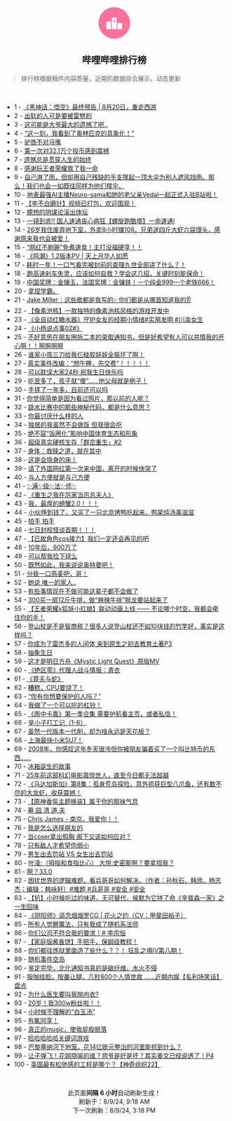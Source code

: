 <div align="center">
    <img src="./assets/icon_rank.png" alt="logo" />
    <h2>哔哩哔哩排行榜</h>
</div>

> 排行榜根据稿件内容质量，近期的数据综合展示，动态更新

<br />

<ul><li><span>1 - <a href=https://www.bilibili.com/BV1oH4y1c7Kk>《黑神话：悟空》最终预告 | 8月20日，重走西游</a></span></li><li><span>2 - <a href=https://www.bilibili.com/BV1Lz421i7Sg>出轨的人可是要被雷劈的</a></span></li><li><span>3 - <a href=https://www.bilibili.com/BV1Zw4m1k7aw>这可能是大爷最大的遗憾了吧..</a></span></li><li><span>4 - <a href=https://www.bilibili.com/BV1FM4m117Cd>“这一刻，我看到了奥林匹克的具象化！”</a></span></li><li><span>5 - <a href=https://www.bilibili.com/BV1xi421a7QA>驴唇不对马嘴</a></span></li><li><span>6 - <a href=https://www.bilibili.com/BV11E421w7Ay>第一次对32.1万个投币感到震撼</a></span></li><li><span>7 - <a href=https://www.bilibili.com/BV1DW421X7Wx>遗憾总是贯穿人生的始终</a></span></li><li><span>8 - <a href=https://www.bilibili.com/BV1ZH4y1c7iz>感谢玩王者荣耀救了我一命</a></span></li><li><span>9 - <a href=https://www.bilibili.com/BV1W142187Vm>自己淋了雨，但却用自己残缺的手支撑起一顶大伞为别人遮风挡雨。那么！我们也会一如既往同样为他们撑伞。</a></span></li><li><span>10 - <a href=https://www.bilibili.com/BV17r421K7Ak>地表最强AI主播Neuro-sama和她的老父亲Vedal一起正式入驻B站啦！</a></span></li><li><span>11 - <a href=https://www.bilibili.com/BV1SE421w7Di>【李不白磨针】视频已打包，欢迎围观！</a></span></li><li><span>12 - <a href=https://www.bilibili.com/BV1aS411w7CF>臆想的阴谋论滚出体坛</a></span></li><li><span>13 - <a href=https://www.bilibili.com/BV1gE421A7TL>一镜到底!! 国人速通丧心病狂【螺旋跑酷塔】一命速通!</a></span></li><li><span>14 - <a href=https://www.bilibili.com/BV1N4421f7SG>26岁我住废弃地下室，外卖8小时赚108。兄弟送四斤大虾六袋馒头，感谢原来我也会被爱！</a></span></li><li><span>15 - <a href=https://www.bilibili.com/BV1yi421h7DH>“网红不刷碗”免煮速食！主打没福硬享！！</a></span></li><li><span>16 - <a href=https://www.bilibili.com/BV1Jr421M7C3>《鸣潮》1.2版本PV | 天上月华人如愿</a></span></li><li><span>17 - <a href=https://www.bilibili.com/BV1fW421X7gD>耗时一年！一口气看完被封前的查理九世全部讲了什么？！</a></span></li><li><span>18 - <a href=https://www.bilibili.com/BV1JW42197x4>跑高速刹车失灵，应该如何自救？学会这几招，关键时刻能保命！</a></span></li><li><span>19 - <a href=https://www.bilibili.com/BV1Mf421B7zd>中国奖牌：金镶玉，法国奖牌：金镶铁！一个纯金999一个老铁666！</a></span></li><li><span>20 - <a href=https://www.bilibili.com/BV1yE421w7Ev>拿捏学霸。</a></span></li><li><span>21 - <a href=https://www.bilibili.com/BV1VE421w7s6>Jake Miller｜这些歌都是我写的🎶 你们都是从哪首知道我的👂</a></span></li><li><span>22 - <a href=https://www.bilibili.com/BV1h9vfeeEMX>【像素池核】一款独特的像素池核风格的游戏开发中</a></span></li><li><span>23 - <a href=https://www.bilibili.com/BV1SU411U7gC>《全自动红糖水器》守护女友的经期小情绪#实用发明 #川渝女生</a></span></li><li><span>24 - <a href=https://www.bilibili.com/BV1sE421w7cv>《小杨说点事02#》</a></span></li><li><span>25 - <a href=https://www.bilibili.com/BV1LYiPeWECu>不好意思在朋友圈拆二本的录取通知书，但是好希望有人可以共情我的开心啊！！啊啊啊啊</a></span></li><li><span>26 - <a href=https://www.bilibili.com/BV1rr421K7y7>谁家小孩三刀给我仨硅胶娃娃全振坏了啊！</a></span></li><li><span>27 - <a href=https://www.bilibili.com/BV1kE421w73p>真实事件改编：“想午睡，先交费”！！！！！</a></span></li><li><span>28 - <a href=https://www.bilibili.com/BV1nZ421N7uV>可以耽误大家24秒 祝我生日快乐吗</a></span></li><li><span>29 - <a href=https://www.bilibili.com/BV18r421M7EK>吃苦多了，孩子就“傻”……他父母就是例子！</a></span></li><li><span>30 - <a href=https://www.bilibili.com/BV1LH4y1c7ML>手搓了一年多，目前还可以吗</a></span></li><li><span>31 - <a href=https://www.bilibili.com/BV141421874g>你觉得简单是因为看过照片，那以前的人呢？</a></span></li><li><span>32 - <a href=https://www.bilibili.com/BV1vH4y1c7Ev>跳水比赛中的那些神秘代码，都是什么意思？</a></span></li><li><span>33 - <a href=https://www.bilibili.com/BV1Xf421q7to>你最讨厌什么样的人</a></span></li><li><span>34 - <a href=https://www.bilibili.com/BV1bM4m1y7Qd>独居的我虽然不会做饭 但我很会吃</a></span></li><li><span>35 - <a href=https://www.bilibili.com/BV1j2421Z7LM>绝不容“饭圈化”影响中国体育生态和形象</a></span></li><li><span>36 - <a href=https://www.bilibili.com/BV11i42167WJ>超级真实硬核生存「群峦重生」#2</a></span></li><li><span>37 - <a href=https://www.bilibili.com/BV18z421i7h4>身体：救赎之道，就在其中</a></span></li><li><span>38 - <a href=https://www.bilibili.com/BV16r421K7Lb>这是会隐身的床！</a></span></li><li><span>39 - <a href=https://www.bilibili.com/BV1c1421t7W2>请了外国网红第一次来中国，离开的时候快哭了</a></span></li><li><span>40 - <a href=https://www.bilibili.com/BV15TYAerEks>与人方便就是与己方便</a></span></li><li><span>41 - <a href=https://www.bilibili.com/BV11y411i7zD>✨满✨级✨法✨师✨</a></span></li><li><span>42 - <a href=https://www.bilibili.com/BV18r421M7SC>《重生之我在厉家当厉总夫人》</a></span></li><li><span>43 - <a href=https://www.bilibili.com/BV1ow4m1k7Kp>我，最厚的螃蟹2.0！！！</a></span></li><li><span>44 - <a href=https://www.bilibili.com/BV1kw4m1k7aD>小伙挣到钱了，又买了一只北京烤鸭吃起来，鸭架炖汤美滋滋</a></span></li><li><span>45 - <a href=https://www.bilibili.com/BV1BS421X78B>拍手 拍手</a></span></li><li><span>46 - <a href=https://www.bilibili.com/BV1kr421K7Ct>七日封校怪谈首期！！！</a></span></li><li><span>47 - <a href=https://www.bilibili.com/BV1k7YKehEEG>【已故角色cos接力】我们一定还会再见的吧</a></span></li><li><span>48 - <a href=https://www.bilibili.com/BV1jT42167Xb>10年后，900万了</a></span></li><li><span>49 - <a href=https://www.bilibili.com/BV1bb421J72Q>可以帮我捡下球么</a></span></li><li><span>50 - <a href=https://www.bilibili.com/BV1KH4y1c78c>既然如此，我来说说奥特曼吧！</a></span></li><li><span>51 - <a href=https://www.bilibili.com/BV1p2421Z76Q>分我一口燕麦吧，哥！</a></span></li><li><span>52 - <a href=https://www.bilibili.com/BV1ME421w7MC>她说 唯一的家人..</a></span></li><li><span>53 - <a href=https://www.bilibili.com/BV1NS421d7Z3>有些事情现在不做可能这辈子都不会做了</a></span></li><li><span>54 - <a href=https://www.bilibili.com/BV1bE421w7nC>300买一扇12斤牛排，做“麻辣牛排”胖龙要站起来了</a></span></li><li><span>55 - <a href=https://www.bilibili.com/BV1Py411q7AH>【王者荣耀x狐妖小红娘】联动动画上线 —— 不论哪个时空，我都会牵住你的手！</a></span></li><li><span>56 - <a href=https://www.bilibili.com/BV1KH4y1c7Rp>登山杖是不是智商税？很多人说登山杖还不如10块钱的竹竿好，事实是这样吗？</a></span></li><li><span>57 - <a href=https://www.bilibili.com/BV1uy411q76U>你成为了雷杰多的人间体 来到原生之初去教育土著P3</a></span></li><li><span>58 - <a href=https://www.bilibili.com/BV1Wi421a7Pk>抽象生日</a></span></li><li><span>59 - <a href=https://www.bilibili.com/BV1Ry411e7Gr>这才是明日方舟《Mystic Light Quest》原版MV</a></span></li><li><span>60 - <a href=https://www.bilibili.com/BV1cw4m1C7uB>《绝区零》代理人战斗情报：青衣</a></span></li><li><span>61 - <a href=https://www.bilibili.com/BV1UE421w7M4>《莽夫与蛇》</a></span></li><li><span>62 - <a href=https://www.bilibili.com/BV1Xw4m1r717>糟糕，CPU要烧了！</a></span></li><li><span>63 - <a href=https://www.bilibili.com/BV18M4m1174U>“你有你想要保护的人吗？”</a></span></li><li><span>64 - <a href=https://www.bilibili.com/BV1eS411w78S>我做了一个可以吃的杠铃！</a></span></li><li><span>65 - <a href=https://www.bilibili.com/BV1ogadexEwd>《雨中卡嘉》第一季合集 需要护航看主页，或者私信！</a></span></li><li><span>66 - <a href=https://www.bilibili.com/BV1W142187Bq>皇小子打工记（1-6）</a></span></li><li><span>67 - <a href=https://www.bilibili.com/BV1hT42167Li>虽然一代版本一代削，却为啥永远是天花板？</a></span></li><li><span>68 - <a href=https://www.bilibili.com/BV1ci421a77i>上海最快小米SU7！</a></span></li><li><span>69 - <a href=https://www.bilibili.com/BV1eZadeWELd>2008年，你感叹这年冬天很冷但你被朋友骗着买了一个叫比特币的东西……</a></span></li><li><span>70 - <a href=https://www.bilibili.com/BV1FeaSe2EmX>冰箱诞生的故事</a></span></li><li><span>71 - <a href=https://www.bilibili.com/BV1j2421Z7Sj>25年前这部科幻电影震惊世人，直至今日都无法超越</a></span></li><li><span>72 - <a href=https://www.bilibili.com/BV1ZZ421N7LM>《马达加斯加》第8集：孤身荒岛探险，意外抓获巨型八爪鱼，还有数不尽的大龙虾，收获震撼！</a></span></li><li><span>73 - <a href=https://www.bilibili.com/BV1zT421k7kR>【原神香氛主题换装】属于你的那抹气息</a></span></li><li><span>74 - <a href=https://www.bilibili.com/BV1rr421K7AK>墓 园 清 道 夫</a></span></li><li><span>75 - <a href=https://www.bilibili.com/BV1PW42197Z9>Chris James - 南京，我爱你！！</a></span></li><li><span>76 - <a href=https://www.bilibili.com/BV14x4y1s7Ca>我是怎么选择朋友的</a></span></li><li><span>77 - <a href=https://www.bilibili.com/BV1VT421r7gR>当coser拿出假胸 阁下又该如何应对？</a></span></li><li><span>78 - <a href=https://www.bilibili.com/BV1ez421B7cm>只有敌人才希望你弱小</a></span></li><li><span>79 - <a href=https://www.bilibili.com/BV1RE4m1X7KN>男生出去罚站 VS 女生出去罚站</a></span></li><li><span>80 - <a href=https://www.bilibili.com/BV1ey411i7ts>叶凌:（拇指和食指比心） 大悦:史密斯啊？要拿捏我？</a></span></li><li><span>81 - <a href=https://www.bilibili.com/BV1RW421X76Z>啊？33.0</a></span></li><li><span>82 - <a href=https://www.bilibili.com/BV1Lw4m1k7b9>困扰世界的逻辑难题，看兵哥哥如何解决。（作者：孙秋石、韩欣、杨志杰；编辑：韩咏轩）#难题 #兵哥哥 #安全 #安全</a></span></li><li><span>83 - <a href=https://www.bilibili.com/BV1b142187h9>【扒】小时候吃过的味道，无可替代，侯默为它拼了命《辛普森一家》之一生回味</a></span></li><li><span>84 - <a href=https://www.bilibili.com/BV1vE421F72n>《阴阳师》遥念烟烟罗CG | 花火之约（CV：甲斐田裕子）</a></span></li><li><span>85 - <a href=https://www.bilibili.com/BV1Uw4m1k7PN>所有人觉醒魔法，只有我成了随机系法师</a></span></li><li><span>86 - <a href=https://www.bilibili.com/BV1wM4m117qZ>你们公司不符合我的要求！# 李宗恒</a></span></li><li><span>87 - <a href=https://www.bilibili.com/BV1QE4m1R7yL>【家庭版酱香饼】手把手，保姆级教程！</a></span></li><li><span>88 - <a href=https://www.bilibili.com/BV1aw4m1k7Qy>你们都往炼狱里面造了些什么？？！ 狂乱之境IV第八期！</a></span></li><li><span>89 - <a href=https://www.bilibili.com/BV14n4y1f7Wx>随机事件空岛</a></span></li><li><span>90 - <a href=https://www.bilibili.com/BV1msakeBEZB>鉴定完毕，北化通知书真的是碳纤维，水火不侵</a></span></li><li><span>91 - <a href=https://www.bilibili.com/BV1zW42197kc>按咖给脸，按番让腿，几秒800个人情世故 ……近期内娱【名利场笑话】盘点</a></span></li><li><span>92 - <a href=https://www.bilibili.com/BV18S421X7fB>为什么医生要叫我脱内衣?</a></span></li><li><span>93 - <a href=https://www.bilibili.com/BV1xn4y1f7y9>20岁！我300w粉丝啦！！</a></span></li><li><span>94 - <a href=https://www.bilibili.com/BV1sz421B7nx>小时候不理解的“白玉汤”</a></span></li><li><span>95 - <a href=https://www.bilibili.com/BV1xW42197c6>有氟同享！</a></span></li><li><span>96 - <a href=https://www.bilibili.com/BV1Zz421v758>真正的music，使我屁股脱落</a></span></li><li><span>97 - <a href=https://www.bilibili.com/BV12T42167Rz>哈哈哈哈哈关键词游戏</a></span></li><li><span>98 - <a href=https://www.bilibili.com/BV1Bz421i7SG>巴黎塞纳河下地笼，花14亿欧元整治的河里能抓到什么？</a></span></li><li><span>99 - <a href=https://www.bilibili.com/BV1BBvfeyEbA>让子弹飞！花姐隐喻的谁？师爷是好是坏？其实姜文已经说透了！P4</a></span></li><li><span>100 - <a href=https://www.bilibili.com/BV1Ty411q7gS>英国最有松弛感的工程是哪个？【神奇组织22】</a></span></li></ul>

<br />

<p align=center>此页面<b>间隔 6 小时</b>自动刷新生成！<br>刷新于：8/9/24, 9:18 AM<br>下一次刷新：8/9/24, 3:18 PM</p>